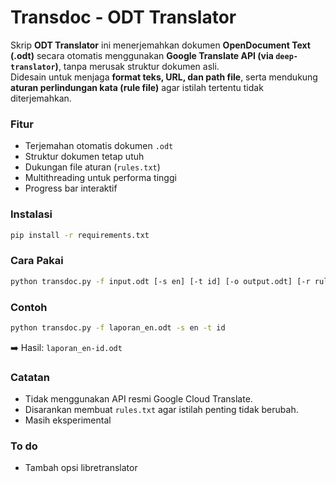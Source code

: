 # Transdoc - ODT Translator

Skrip **ODT Translator** ini menerjemahkan dokumen **OpenDocument Text (.odt)** secara otomatis menggunakan **Google Translate API (via `deep-translator`)**, tanpa merusak struktur dokumen asli.  
Didesain untuk menjaga **format teks, URL, dan path file**, serta mendukung **aturan perlindungan kata (rule file)** agar istilah tertentu tidak diterjemahkan.

### Fitur
- Terjemahan otomatis dokumen `.odt`
- Struktur dokumen tetap utuh
- Dukungan file aturan (`rules.txt`)
- Multithreading untuk performa tinggi
- Progress bar interaktif

### Instalasi
```bash
pip install -r requirements.txt
```

### Cara Pakai
```bash
python transdoc.py -f input.odt [-s en] [-t id] [-o output.odt] [-r rules.txt]
```

### Contoh
```bash
python transdoc.py -f laporan_en.odt -s en -t id
```
➡️ Hasil: `laporan_en-id.odt`

### Catatan
- Tidak menggunakan API resmi Google Cloud Translate.
- Disarankan membuat `rules.txt` agar istilah penting tidak berubah.
- Masih eksperimental

### To do
- Tambah opsi libretranslator